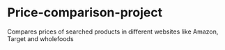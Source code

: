 # Price-comparison-project
Compares prices of searched products in different websites like Amazon, Target and wholefoods
